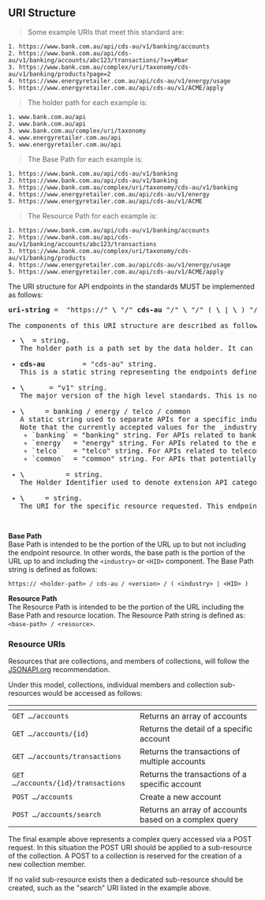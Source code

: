 ## URI Structure

>Some example URIs that meet this standard are:  

```
1. https://www.bank.com.au/api/cds-au/v1/banking/accounts
2. https://www.bank.com.au/api/cds-au/v1/banking/accounts/abc123/transactions/?x=y#bar
3. https://www.bank.com.au/complex/uri/taxonomy/cds-au/v1/banking/products?page=2
4. https://www.energyretailer.com.au/api/cds-au/v1/energy/usage
5. https://www.energyretailer.com.au/api/cds-au/v1/ACME/apply
```

>The holder path for each example is:  

```
1. www.bank.com.au/api
2. www.bank.com.au/api
3. www.bank.com.au/complex/uri/taxonomy
4. www.energyretailer.com.au/api
5. www.energyretailer.com.au/api
```

>The Base Path for each example is:  

```
1. https://www.bank.com.au/api/cds-au/v1/banking
2. https://www.bank.com.au/api/cds-au/v1/banking
3. https://www.bank.com.au/complex/uri/taxonomy/cds-au/v1/banking
4. https://www.energyretailer.com.au/api/cds-au/v1/energy
5. https://www.energyretailer.com.au/api/cds-au/v1/ACME
```

>The Resource Path for each example is:  

```
1. https://www.bank.com.au/api/cds-au/v1/banking/accounts
2. https://www.bank.com.au/api/cds-au/v1/banking/accounts/abc123/transactions
3. https://www.bank.com.au/complex/uri/taxonomy/cds-au/v1/banking/products
4. https://www.energyretailer.com.au/api/cds-au/v1/energy/usage
5. https://www.energyretailer.com.au/api/cds-au/v1/ACME/apply
```

The URI structure for API endpoints in the standards MUST be implemented as follows: 
<pre class="display-inline light-box">
<b>uri-string</b> =  "https://" <b>\<holder-path\></b> "/" <b>cds-au</b> "/" <b>\<version\></b> "/" ( <b>\<industry\></b> | <b>\<HID\></b> ) "/" <b>\<resource\></b>

The components of this URI structure are described as follows:
<ul><li><b>\<holder-path\></b>  = string.
The holder path is a path set by the data holder. It can be any URI desired by the holder. While all authenticated endpoints must be accessible under the same holder path the data holder may stipulate a different holder path for unauthenticated endpoints.</li>
<li><b>cds-au</b>         = "cds-au" string.
This is a static string representing the endpoints defined by the Consumer Data Standards for Australia. This static string allows for separation from other APIs available at the same base holder path and also allows for extension if the standards are adopted by another jurisdiction in whole or in part.</li>
<li><b>\<version\></b>      = "v1" string.
The major version of the high level standards. This is not the version of the endpoint or the payload being requested but the version of the overall standards being applied. This version number will be "v" followed by the major version of the standards as a positive integer (e.g., `v1`, `v12` or `v76`).</li>
<li><b>\<industry\></b>     = banking / energy / telco / common
A static string used to separate APIs for a specific industry. As standards for new industries are defined the list of industry strings will be extended.
Note that the currently accepted values for the _industry_ component of the Base Path are:
<ul><li>`banking` = "banking" string. For APIs related to banking and potentially wider financial services data,</li><li>`energy`  = "energy" string. For APIs related to the energy distribution industry,</li><li>`telco`   = "telco" string. For APIs related to telecommunications,</li><li>`common`  = "common" string. For APIs that potentially span industries.</li></ul></li>
<li><b>\<HID\></b>          = string.
The Holder Identifier used to denote extension API categories for a specific holder.</li>
<li><b>\<resource\></b>     = string.
The URI for the specific resource requested. This endpoint URI will be defined as part of the endpoint definitions for each API group.</li></ul>
</pre>
<div class="clear both"></div>

<a id="uri-base-path"></a>
**Base Path**  
Base Path is intended to be the portion of the URL up to but not including the endpoint resource. In other words, the base path is the portion of the URL up to and including the `<industry>` or `<HID>` component. The Base Path string is defined as follows:

`https:// <holder-path> / cds-au / <version> / ( <industry> | <HID> )`

<a id="uri-resource-path"></a>
**Resource Path**  
The Resource Path is intended to be the portion of the URL including the Base Path and resource location. The Resource Path string is defined as: `<base-path> / <resource>`.

### Resource URIs

Resources that are collections, and members of collections, will follow the [JSONAPI.org](http://jsonapi.org) recommendation.

Under this model, collections, individual members and collection sub-resources would be accessed as follows:

 <span></span> | <span></span>
-|-
`GET …/accounts` | Returns an array of accounts
`GET …/accounts/{id}` | Returns the detail of a specific account
`GET …/accounts/transactions` | Returns the transactions of multiple accounts
`GET …/accounts/{id}/transactions` | Returns the transactions of a specific account
`POST …/accounts` | Create a new account
`POST …/accounts/search` | Returns an array of accounts based on a complex query

The final example above represents a complex query accessed via a POST request. In this situation the POST URI should be applied to a sub-resource of the collection. A POST to a collection is reserved for the creation of a new collection member.

If no valid sub-resource exists then a dedicated sub-resource should be created, such as the "search" URI listed in the example above.
